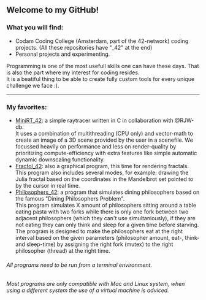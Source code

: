 
## Welcome to my GitHub!

### What you will find:
- Codam Coding College (Amsterdam, part of the 42-network) coding projects. (All these repositories have "_42" at the end)
- Personal projects and experimenting.

Programming is one of the most usefull skills one can have these days. That is also the part where my interest for coding resides.  
It is a beatiful thing to be able to create fully custom tools for every unique challenge we face :).

___

### My favorites:
- [MiniRT_42](https://github.com/JonatanDobos/MiniRT_42): a simple raytracer written in C in collaboration with @RJW-db.  
  It uses a combination of multithreading (CPU only) and vector-math to create an image of a 3D scene provided by the user in a scenefile. We focussed heavily on performance and less on render-quality by prioritizing compute-efficiency with extra features like simple automatic dynamic downscaling functionality.
- [Fractol_42](https://github.com/JonatanDobos/Fractol_42): also a graphical program, this time for rendering fractals.  
  This program also includes several modes, for example: drawing the Julia fractal based on the coordinates in the Mandelbrot set pointed to by the cursor in real time.
- [Philosophers_42](https://github.com/JonatanDobos/Philosophers_42): a program that simulates dining philosophers based on the famous "Dining Philosophers Problem".  
  This program simulates X amount of philosophers sitting around a table eating pasta with two forks while there is only one fork between two adjacent philosophers (which they can't use simultaniously), if they are not eating they can only think and sleep for a given time before starving. The program is designed to make the philosophers eat at the right interval based on the given parameters (philosopher amount, eat-, think- and sleep-time) by assigning the right fork (mutex) to the right philosopher (thread) at the right time.

###### All programs need to be run from a terminal environment.
###### Most programs are only compatible with Mac and Linux system, when using a different system the use of a virtual machine is adviced.
